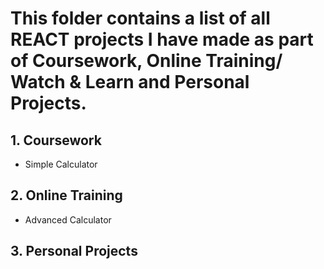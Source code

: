 # This folder contains a list of all REACT projects I have made as part of Coursework, Online Training/ Watch & Learn and Personal Projects.

## 1. Coursework

* Simple Calculator

## 2. Online Training
* Advanced Calculator 

## 3. Personal Projects
